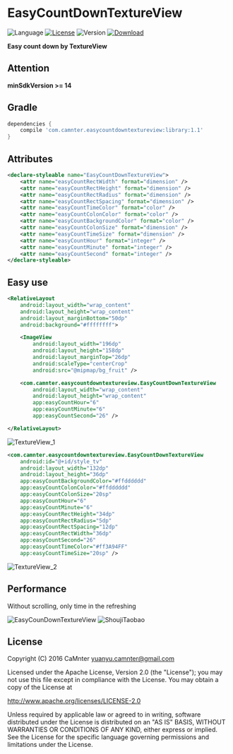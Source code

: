 EasyCountDownTextureView
==

![Language](https://img.shields.io/badge/language-Java-EE0000.svg) [![License](https://img.shields.io/badge/license-Apache%202.0-blue.svg)](https://github.com/CaMnter/EasyCountDownTextureView/blob/master/LICENSE) 
![Version](https://img.shields.io/badge/version-1.1-8470FF.svg) 
[ ![Download](https://api.bintray.com/packages/camnter/maven/EasyCountDownTextureView/images/download.svg) ](https://bintray.com/camnter/maven/EasyCountDownTextureView/_latestVersion)   

**Easy count down by TextureView**

## Attention

**minSdkVersion >= 14**


## Gradle

```groovy
dependencies {
	compile 'com.camnter.easycountdowntextureview:library:1.1'
}
```

## Attributes

```xml
<declare-styleable name="EasyCountDownTextureView">
    <attr name="easyCountRectWidth" format="dimension" />
    <attr name="easyCountRectHeight" format="dimension" />
    <attr name="easyCountRectRadius" format="dimension" />
    <attr name="easyCountRectSpacing" format="dimension" />
    <attr name="easyCountTimeColor" format="color" />
    <attr name="easyCountColonColor" format="color" />
    <attr name="easyCountBackgroundColor" format="color" />
    <attr name="easyCountColonSize" format="dimension" />
    <attr name="easyCountTimeSize" format="dimension" />
    <attr name="easyCountHour" format="integer" />
    <attr name="easyCountMinute" format="integer" />
    <attr name="easyCountSecond" format="integer" />
</declare-styleable>
```

## Easy use
 
```xml
<RelativeLayout
    android:layout_width="wrap_content"
    android:layout_height="wrap_content"
    android:layout_marginBottom="50dp"
    android:background="#ffffffff">

    <ImageView
        android:layout_width="196dp"
        android:layout_height="158dp"
        android:layout_marginTop="26dp"
        android:scaleType="centerCrop"
        android:src="@mipmap/bg_fruit" />

    <com.camnter.easycountdowntextureview.EasyCountDownTextureView
        android:layout_width="wrap_content"
        android:layout_height="wrap_content"
        app:easyCountHour="6"
        app:easyCountMinute="6"
        app:easyCountSecond="26" />

</RelativeLayout>
```

![TextureView_1](https://github.com/CaMnter/EasyCountDownTextureView/raw/master/screenshot/textureview_1.gif) 
  
```xml
<com.camnter.easycountdowntextureview.EasyCountDownTextureView
    android:id="@+id/style_tv"
    android:layout_width="132dp"
    android:layout_height="36dp"
    app:easyCountBackgroundColor="#ffdddddd"
    app:easyCountColonColor="#ffdddddd"
    app:easyCountColonSize="20sp"
    app:easyCountHour="6"
    app:easyCountMinute="6"
    app:easyCountRectHeight="34dp"
    app:easyCountRectRadius="5dp"
    app:easyCountRectSpacing="12dp"
    app:easyCountRectWidth="36dp"
    app:easyCountSecond="26"
    app:easyCountTimeColor="#ff3A94FF"
    app:easyCountTimeSize="20sp" />
```
  
![TextureView_2](https://github.com/CaMnter/EasyCountDownTextureView/raw/master/screenshot/textureview_2.gif) 


## Performance

Without scrolling, only time in the refreshing

![EasyCounDownTextureView](https://github.com/CaMnter/EasyCountDownTextureView/raw/master/screenshot/easy_count_down_textureview.png) 
![ShoujiTaobao](https://github.com/CaMnter/EasyCountDownTextureView/raw/master/screenshot/shouji_taobao.png)

## License

Copyright (C) 2016 CaMnter yuanyu.camnter@gmail.com

Licensed under the Apache License, Version 2.0 (the "License");
you may not use this file except in compliance with the License.
You may obtain a copy of the License at

   http://www.apache.org/licenses/LICENSE-2.0

Unless required by applicable law or agreed to in writing, software
distributed under the License is distributed on an "AS IS" BASIS,
WITHOUT WARRANTIES OR CONDITIONS OF ANY KIND, either express or implied.
See the License for the specific language governing permissions and
limitations under the License.


